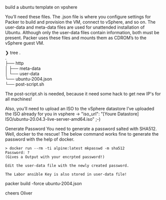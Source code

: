 build a ubuntu template on vpshere

You’ll need these files. The .json file is where you configure settings for Packer to build and provision the VM, connect to vSphere, and so on. 
The user-data and meta-data files are used for unattended installation of Ubuntu. Although only the user-data files contain information, both must be present. 
Packer uses these files and mounts them as CDROM’s to the vSphere guest VM.


❯ tree .  
.  
├── http  
│   ├── meta-data  
│   └── user-data  
└── ubuntu-2004.json  
└── post-script.sh  


The post-script.sh is needed, because it need some hack to get new IP's for all machines!

Also, you’ll need to upload an ISO to the vSphere datastore
I’ve uploaded the ISO already for you in vsphere ->  "iso_url": "[Youre Datastore] ISO/ubuntu-20.04.3-live-server-amd64.iso" ;-)

Generate Password
    You need to generate a password salted with SHA512. 
    Well, docker to the rescue! The below command works fine to generate the password with the help of docker.

    > docker run --rm -ti alpine:latest mkpasswd -m sha512
    Password: ?
    (Gives a Output with your encrpted password!)
    
    Edit the user-data file with the newly created password.

    The Labor ansible Key is also stored in user-data file!


packer build -force ubuntu-2004.json

cheers Oliver

